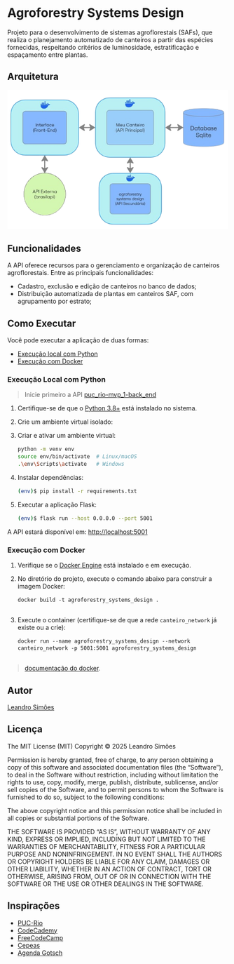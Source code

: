 # Agroforestry Systems Design

Projeto para o desenvolvimento de sistemas agroflorestais (SAFs), que realiza o planejamento automatizado de canteiros a partir das espécies fornecidas, respeitando critérios de luminosidade, estratificação e espaçamento entre plantas.

## Arquitetura

![Arquitetura Meu Canteiro SAF](https://github.com/Leandr0SmS/mvp_canteiroSAF_frontend/blob/main/resources/images/Meu_canteiro_Flowchart.png)

## Funcionalidades

A API oferece recursos para o gerenciamento e organização de canteiros agroflorestais. Entre as principais funcionalidades:

- Cadastro, exclusão e edição de canteiros no banco de dados;
- Distribuição automatizada de plantas em canteiros SAF, com agrupamento por estrato;

## Como Executar

Você pode executar a aplicação de duas formas:

- [Execução local com Python](#execução-local-com-python)
- [Execução com Docker](#execução-com-docker)

### Execução Local com Python

>Inicie primeiro a API [puc_rio-mvp_1-back_end](https://github.com/Leandr0SmS/puc_rio-mvp_1-back_end)

1. Certifique-se de que o [Python 3.8+](https://www.python.org/) está instalado no sistema.
2. Crie um ambiente virtual isolado:

3. Criar e ativar um ambiente virtual:

   ```bash
   python -m venv env
   source env/bin/activate  # Linux/macOS
   .\env\Scripts\activate   # Windows

4. Instalar dependências:

   ```bash
   (env)$ pip install -r requirements.txt

5. Executar a aplicação Flask:

   ```bash
   (env)$ flask run --host 0.0.0.0 --port 5001

A API estará disponível em: [http://localhost:5001](http://localhost:5001)

### Execução com Docker

1. Verifique se o [Docker Engine](https://docs.docker.com/engine/) está instalado e em execução.

2. No diretório do projeto, execute o comando abaixo para construir a imagem Docker:

   ```Docker CLI
   docker build -t agroforestry_systems_design .


3. Execute o container (certifique-se de que a rede `canteiro_network` já existe ou a crie):

   ```Docker CLI
   docker run --name agroforestry_systems_design --network canteiro_network -p 5001:5001 agroforestry_systems_design


>[documentação do docker](https://docs.docker.com/engine/reference/run/).

## Autor

[Leandro Simões](https://github.com/Leandr0SmS)

## Licença

The MIT License (MIT)
Copyright © 2025 Leandro Simões

Permission is hereby granted, free of charge, to any person obtaining a copy of this software and associated documentation files (the “Software”), to deal in the Software without restriction, including without limitation the rights to use, copy, modify, merge, publish, distribute, sublicense, and/or sell copies of the Software, and to permit persons to whom the Software is furnished to do so, subject to the following conditions:

The above copyright notice and this permission notice shall be included in all copies or substantial portions of the Software.

THE SOFTWARE IS PROVIDED “AS IS”, WITHOUT WARRANTY OF ANY KIND, EXPRESS OR IMPLIED, INCLUDING BUT NOT LIMITED TO THE WARRANTIES OF MERCHANTABILITY, FITNESS FOR A PARTICULAR PURPOSE AND NONINFRINGEMENT. IN NO EVENT SHALL THE AUTHORS OR COPYRIGHT HOLDERS BE LIABLE FOR ANY CLAIM, DAMAGES OR OTHER LIABILITY, WHETHER IN AN ACTION OF CONTRACT, TORT OR OTHERWISE, ARISING FROM, OUT OF OR IN CONNECTION WITH THE SOFTWARE OR THE USE OR OTHER DEALINGS IN THE SOFTWARE.

## Inspirações

- [PUC-Rio](https://www.puc-rio.br/index.html)
- [CodeCademy](https://www.codecademy.com/)
- [FreeCodeCamp](https://www.freecodecamp.org/learn/)
- [Cepeas](https://www.cepeas.org/)
- [Agenda Gotsch](https://agendagotsch.com/)
